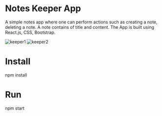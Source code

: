 # Notes Keeper App

A simple notes app where one can perform actions such as creating a note, deleting a note. A note contains of title and content. The App is built using React.js, CSS, Bootstrap.


![keeper1](https://user-images.githubusercontent.com/99643989/172529384-248582ce-7dbd-4312-ace7-2057c095933e.png)
![keeper2](https://user-images.githubusercontent.com/99643989/172529401-2be519ab-d503-48ea-bbac-83193187322a.png)

# Install

npm install

# Run

npm start
